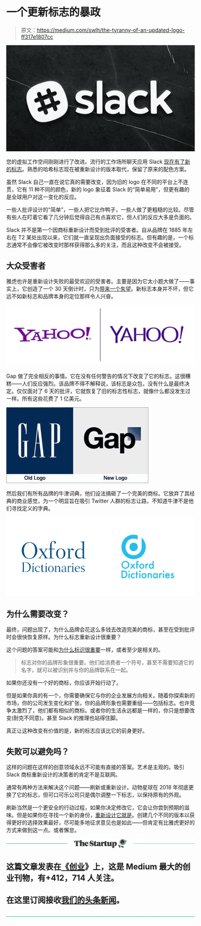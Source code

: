 # 一个更新标志的暴政

> 原文：<https://medium.com/swlh/the-tyranny-of-an-updated-logo-ff317e1807cc>

![](img/f79cb84c3bd4c2ebefb2288cdcc80197.png)

您的虚拟工作空间刚刚进行了改进。流行的工作场所聊天应用 Slack [现在有了新的标志](https://slackhq.com/say-hello-new-logo)。熟悉的哈希标志现在被重新设计的版本取代，保留了原来的配色方案。

虽然 Slack 自己一直在说它真的需要改变，因为旧的 logo 在不同的平台上不连贯，它有 11 种不同的颜色，新的 logo 象征着 Slack 的“简单易用”，但更有趣的是全球用户对这一变化的反应。

一些人批评设计的“简单”，一些人把它比作鸭子，一些人做了更粗糙的比较。尽管有些人在盯着它看了几分钟后觉得自己有点喜欢它，但人们的反应大多是负面的。

Slack 并不是第一个因商标重新设计而受到批评的受害者。自从品牌在 1885 年左右在 T2 某处出现以来，它们就一直呈现出负面接受的标志。但有趣的是，一个标志通常不会像它被改变时那样获得那么多的关注，而且这种改变不会被接受。

## 大众受害者

雅虎也许是重新设计失败的最受欢迎的受害者。主要是因为它太小题大做了——事实上，它创造了一个 30 天倒计时，只为[带来一个失望](https://www.underconsideration.com/brandnew/archives/new_logo_for_yahoo_designed_in-house.php)。新标志本身并不坏，但它远不如新标志和品牌本身的定位那样令人兴奋。

![](img/62c303ce4fd96d8ee3c1ac4d516f8401.png)

Gap 做了完全相反的事情。它在没有任何警告的情况下改变了它的标志。这很糟糕——人们反应强烈。该品牌不得不解释说，该标志是众包，没有什么是最终决定。仅仅面对了 6 天的批评，它就恢复了旧的标志性标志，就像什么都没发生过一样。所有这些花费了 1 亿美元。

![](img/7ccd77aab0a489cd3fea00edf3385d30.png)

然后我们有所有品牌的牛津词典，他们设法搞砸了一个完美的商标。它放弃了其经典的商业感觉，为一个明显旨在吸引 Twitter 人群的标志让路，不知道牛津不是他们寻找定义的字典。

![](img/558eadaa19ca0392b0d3d9f7e0beb938.png)

## 为什么需要改变？

最终，问题出现了，为什么品牌会花这么多钱去改造完美的商标，甚至在受到批评时会很快恢复原样。为什么标志重新设计很重要？

这个问题的答案可能和[为什么标识很重要](https://www.bbc.com/news/business-32495854)一样，或者至少是相关的。

> 标志对你的品牌形象很重要。他们给消费者一个符号，甚至不需要知道它的名字，就可以被识别并与你的品牌联系在一起。

如果你还没有一个好的商标，你应该开始行动了。

但是如果你真的有一个，你需要确保它与你的企业发展方向相关。随着你探索新的市场，你的公司发生变化和扩张，你的品牌形象也需要重组——包括标志。也许竞争太激烈了，他们都有相似的商标。或者你的生活永远都是一样的，你只是想要改变(耐克不同意)。甚至 Slack 的推理也站得住脚。

真正让这种改变有价值的是，新的标志应该比它的前身更好。

## 失败可以避免吗？

这样的问题在这样的创意领域永远不可能有直接的答案。艺术是主观的。吸引 Slack 商标重新设计的决策者的肯定不是互联网。

通常有两种方法来解决这个问题——刷新或重新设计。动物星球在 2018 年彻底更换了它的标志，但可口可乐公司只是偶尔调整一下标志，以保持原有的外观。

刷新当然是一个更安全的行动过程，如果你决定修改它，它会让你尝到预期的滋味。但是如果你在寻找一个新的身份，[重新设计它就是](https://99designs.com/blog/tips/logo-redesign/)。创建几个不同的版本以获得更好的选择效果最好，尽可能多地征求意见也是如此——但肯定有比雅虎更好的方式来做到这一点。或者懈怠。

[![](img/308a8d84fb9b2fab43d66c117fcc4bb4.png)](https://medium.com/swlh)

## 这篇文章发表在[《创业](https://medium.com/swlh)》上，这是 Medium 最大的创业刊物，有+412，714 人关注。

## 在这里订阅接收[我们的头条新闻](http://growthsupply.com/the-startup-newsletter/)。

[![](img/b0164736ea17a63403e660de5dedf91a.png)](https://medium.com/swlh)